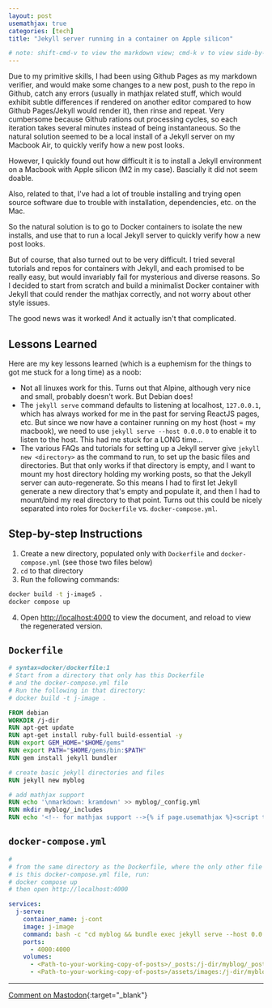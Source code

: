 ```yaml
---
layout: post
usemathjax: true
categories: [tech]
title: "Jekyll server running in a container on Apple silicon"

# note: shift-cmd-v to view the markdown view; cmd-k v to view side-by-side, then can do 'toggle preview locking' command in the 3 dots in the preview tab
---
```


[//]: # (Bing prompt: Convert the following text to latex format,  only putting the math equation parts between the latex delimeters, and using $$ for the latex delimiters for both math mode and display math mode.)

Due to my primitive skills, I had been using Github Pages as my markdown verifier, and would make some changes to a new post, push to the repo in Github, catch any errors (usually in mathjax related stuff, which would exhibit subtle differences if rendered on another editor compared to how Github Pages/Jekyll would render it), then rinse and repeat. Very cumbersome because Github rations out processing cycles, so each iteration takes several minutes instead of being instantaneous. So the natural solution seemed to be a local install of a Jekyll server on my Macbook Air, to quickly verify how a new post looks.

However, I quickly found out how difficult it is to install a Jekyll environment on a Macbook with Apple silicon (M2 in my case). Bascially it did not seem doable.

Also, related to that, I've had a lot of trouble installing and trying open source software due to trouble with installation, dependencies, etc. on the Mac. 

So the natural solution is to go to Docker containers to isolate the new installs, and use that to run a local Jekyll server to quickly verify how a new post looks.

But of course, that also turned out to be very difficult. I tried several tutorials and repos for containers with Jekyll, and each promised to be really easy, but would invariably fail for mysterious and diverse reasons. So I decided to start from scratch and build a minimalist Docker container with Jekyll that could render the mathjax correctly, and not worry about other style issues.

The good news was it worked! And it actually isn't that complicated.

Lessons Learned
----------------
Here are my key lessons learned (which is a euphemism for the things to got me stuck for a long time) as a noob:

- Not all linuxes work for this. Turns out that Alpine, although very nice and small, probably doesn't work. But Debian does!
- The `jekyll serve` command defaults to listening at localhost, `127.0.0.1`, which has always worked for me in the past for serving ReactJS pages, etc. But since we now have a container running on my host (host = my macbook), we need to use `jekyll serve --host 0.0.0.0` to enable it to listen to the host. This had me stuck for a LONG time...
- The various FAQs and tutorials for setting up a Jekyll server give `jekyll new <directory>` as the command to run, to set up the basic files and directories. But that only works if that directory is empty, and I want to mount my host directory holding my working posts, so that the Jekyll server can auto-regenerate. So this means I had to first let Jekyll generate a new directory that's empty and populate it, and then I had to mount/bind my real directory to that point. Turns out this could be nicely separated into roles for `Dockerfile` vs. `docker-compose.yml`.

Step-by-step Instructions
-----------

1. Create a new directory, populated only with `Dockerfile` and `docker-compose.yml` (see those two files below)
2. `cd` to that directory
3. Run the following commands:

```bash
docker build -t j-image5 .
docker compose up
```

4. Open [http://localhost:4000](http://localhost:4000) to view the document, and reload to view the regenerated version.


`Dockerfile`
------
```Dockerfile
# syntax=docker/dockerfile:1
# Start from a directory that only has this Dockerfile 
# and the docker-compose.yml file
# Run the following in that directory:
# docker build -t j-image .

FROM debian
WORKDIR /j-dir
RUN apt-get update
RUN apt-get install ruby-full build-essential -y
RUN export GEM_HOME="$HOME/gems"
RUN export PATH="$HOME/gems/bin:$PATH"
RUN gem install jekyll bundler

# create basic jekyll directories and files
RUN jekyll new myblog

# add mathjax support
RUN echo '\nmarkdown: kramdown' >> myblog/_config.yml
RUN mkdir myblog/_includes
RUN echo '<!-- for mathjax support -->{% if page.usemathjax %}<script type="text/x-mathjax-config">MathJax.Hub.Config({TeX: { equationNumbers: { autoNumber: "AMS" } }});</script><script type="text/javascript" async src="http://cdn.mathjax.org/mathjax/latest/MathJax.js?config=TeX-AMS-MML_HTMLorMML"></script>{% endif %}' >> myblog/_includes/head.html
```

`docker-compose.yml`
----------
```yml
#
# from the same directory as the Dockerfile, where the only other file
# is this docker-compose.yml file, run:
# docker compose up
# then open http://localhost:4000

services:
  j-serve:
    container_name: j-cont
    image: j-image
    command: bash -c "cd myblog && bundle exec jekyll serve --host 0.0.0.0"
    ports:
      - 4000:4000
    volumes:
      - <Path-to-your-working-copy-of-posts>/_posts:/j-dir/myblog/_posts
      - <Path-to-your-working-copy-of-posts>/assets/images:/j-dir/myblog/assets/images
```


---

[Comment on Mastodon](https://hachyderm.io/@Sunfishstanford/110076556293445667){:target="_blank"}



